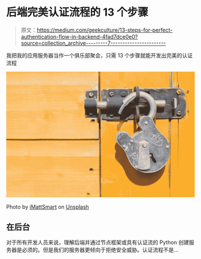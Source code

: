 # 后端完美认证流程的 13 个步骤

> 原文：<https://medium.com/geekculture/13-steps-for-perfect-authentication-flow-in-backend-4fad7dce0e0?source=collection_archive---------7----------------------->

我把我的应用服务器当作一个俱乐部聚会，只需 13 个步骤就能开发出完美的认证流程

![](img/29e3b59993b39aa7b56791b1c722d115.png)

Photo by [iMattSmart](https://unsplash.com/@imattsmart?utm_source=medium&utm_medium=referral) on [Unsplash](https://unsplash.com?utm_source=medium&utm_medium=referral)

## 在后台

对于所有开发人员来说，理解后端并通过节点框架或具有认证流的 Python 创建服务器是必须的。但是我们的服务器更倾向于拒绝安全威胁。认证流程不是…
